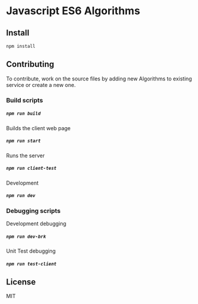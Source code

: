 # Javascript ES6 Algorithms


## Install
```
npm install
```

## Contributing

To contribute, work on the source files by adding new Algorithms to existing service or create a new one.

### Build scripts

##### `npm run build`

Builds the client web page

##### `npm run start`

Runs the server

##### `npm run client-test`

Development

##### `npm run dev`

### Debugging scripts

Development debugging

##### `npm run dev-brk`

Unit Test debugging

##### `npm run test-client`


## License

MIT
